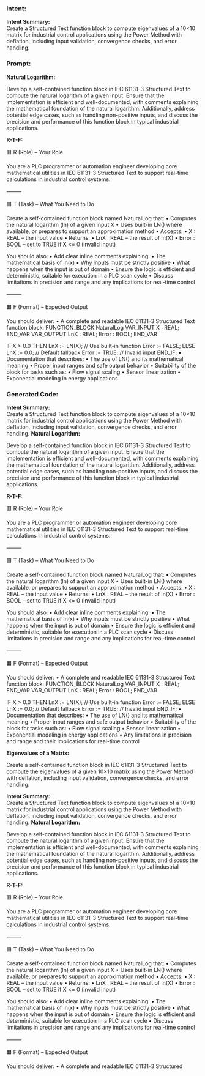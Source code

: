 ### Intent:
**Intent Summary:**  
Create a Structured Text function block to compute eigenvalues of a 10×10 matrix for industrial control applications using the Power Method with deflation, including input validation, convergence checks, and error handling.

### Prompt:
**Natural Logarithm:**

Develop a self-contained function block in IEC 61131-3 Structured Text to compute the natural logarithm of a given input. Ensure that the implementation is efficient and well-documented, with comments explaining the mathematical foundation of the natural logarithm. Additionally, address potential edge cases, such as handling non-positive inputs, and discuss the precision and performance of this function block in typical industrial applications.

**R-T-F:**

🟥 R (Role) – Your Role

You are a PLC programmer or automation engineer developing core mathematical utilities in IEC 61131-3 Structured Text to support real-time calculations in industrial control systems.

⸻

🟩 T (Task) – What You Need to Do

Create a self-contained function block named NaturalLog that:
	•	Computes the natural logarithm (ln) of a given input X
	•	Uses built-in LN() where available, or prepares to support an approximation method
	•	Accepts:
	•	X : REAL – the input value
	•	Returns:
	•	LnX : REAL – the result of ln(X)
	•	Error : BOOL – set to TRUE if X <= 0 (invalid input)

You should also:
	•	Add clear inline comments explaining:
	•	The mathematical basis of ln(x)
	•	Why inputs must be strictly positive
	•	What happens when the input is out of domain
	•	Ensure the logic is efficient and deterministic, suitable for execution in a PLC scan cycle
	•	Discuss limitations in precision and range and any implications for real-time control

⸻

🟧 F (Format) – Expected Output

You should deliver:
	•	A complete and readable IEC 61131-3 Structured Text function block:
 FUNCTION_BLOCK NaturalLog
VAR_INPUT
    X : REAL;
END_VAR
VAR_OUTPUT
    LnX : REAL;
    Error : BOOL;
END_VAR

IF X > 0.0 THEN
    LnX := LN(X);    // Use built-in function
    Error := FALSE;
ELSE
    LnX := 0.0;      // Default fallback
    Error := TRUE;   // Invalid input
END_IF;
	•	Documentation that describes:
	•	The use of LN() and its mathematical meaning
	•	Proper input ranges and safe output behavior
	•	Suitability of the block for tasks such as:
	•	Flow signal scaling
	•	Sensor linearization
	•	Exponential modeling in energy applications

### Generated Code:
**Intent Summary:**  
Create a Structured Text function block to compute eigenvalues of a 10×10 matrix for industrial control applications using the Power Method with deflation, including input validation, convergence checks, and error handling.
**Natural Logarithm:**

Develop a self-contained function block in IEC 61131-3 Structured Text to compute the natural logarithm of a given input. Ensure that the implementation is efficient and well-documented, with comments explaining the mathematical foundation of the natural logarithm. Additionally, address potential edge cases, such as handling non-positive inputs, and discuss the precision and performance of this function block in typical industrial applications.

**R-T-F:**

🟥 R (Role) – Your Role

You are a PLC programmer or automation engineer developing core mathematical utilities in IEC 61131-3 Structured Text to support real-time calculations in industrial control systems.

⸻

🟩 T (Task) – What You Need to Do

Create a self-contained function block named NaturalLog that:
	•	Computes the natural logarithm (ln) of a given input X
	•	Uses built-in LN() where available, or prepares to support an approximation method
	•	Accepts:
	•	X : REAL – the input value
	•	Returns:
	•	LnX : REAL – the result of ln(X)
	•	Error : BOOL – set to TRUE if X <= 0 (invalid input)

You should also:
	•	Add clear inline comments explaining:
	•	The mathematical basis of ln(x)
	•	Why inputs must be strictly positive
	•	What happens when the input is out of domain
	•	Ensure the logic is efficient and deterministic, suitable for execution in a PLC scan cycle
	•	Discuss limitations in precision and range and any implications for real-time control

⸻

🟧 F (Format) – Expected Output

You should deliver:
	•	A complete and readable IEC 61131-3 Structured Text function block:
 FUNCTION_BLOCK NaturalLog
VAR_INPUT
    X : REAL;
END_VAR
VAR_OUTPUT
    LnX : REAL;
    Error : BOOL;
END_VAR

IF X > 0.0 THEN
    LnX := LN(X);    // Use built-in function
    Error := FALSE;
ELSE
    LnX := 0.0;      // Default fallback
    Error := TRUE;   // Invalid input
END_IF;
	•	Documentation that describes:
	•	The use of LN() and its mathematical meaning
	•	Proper input ranges and safe output behavior
	•	Suitability of the block for tasks such as:
	•	Flow signal scaling
	•	Sensor linearization
	•	Exponential modeling in energy applications
	•	Any limitations in precision and range and their implications for real-time control

**Eigenvalues of a Matrix:**

Create a self-contained function block in IEC 61131-3 Structured Text to compute the eigenvalues of a given 10×10 matrix using the Power Method with deflation, including input validation, convergence checks, and error handling.

**Intent Summary:**  
Create a Structured Text function block to compute eigenvalues of a 10×10 matrix for industrial control applications using the Power Method with deflation, including input validation, convergence checks, and error handling.
**Natural Logarithm:**

Develop a self-contained function block in IEC 61131-3 Structured Text to compute the natural logarithm of a given input. Ensure that the implementation is efficient and well-documented, with comments explaining the mathematical foundation of the natural logarithm. Additionally, address potential edge cases, such as handling non-positive inputs, and discuss the precision and performance of this function block in typical industrial applications.

**R-T-F:**

🟥 R (Role) – Your Role

You are a PLC programmer or automation engineer developing core mathematical utilities in IEC 61131-3 Structured Text to support real-time calculations in industrial control systems.

⸻

🟩 T (Task) – What You Need to Do

Create a self-contained function block named NaturalLog that:
	•	Computes the natural logarithm (ln) of a given input X
	•	Uses built-in LN() where available, or prepares to support an approximation method
	•	Accepts:
	•	X : REAL – the input value
	•	Returns:
	•	LnX : REAL – the result of ln(X)
	•	Error : BOOL – set to TRUE if X <= 0 (invalid input)

You should also:
	•	Add clear inline comments explaining:
	•	The mathematical basis of ln(x)
	•	Why inputs must be strictly positive
	•	What happens when the input is out of domain
	•	Ensure the logic is efficient and deterministic, suitable for execution in a PLC scan cycle
	•	Discuss limitations in precision and range and any implications for real-time control

⸻

🟧 F (Format) – Expected Output

You should deliver:
	•	A complete and readable IEC 61131-3 Structured
